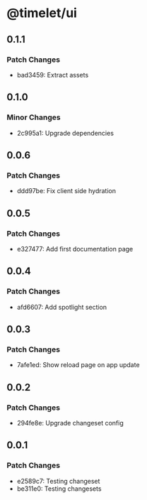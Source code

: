 # @timelet/ui

## 0.1.1

### Patch Changes

- bad3459: Extract assets

## 0.1.0

### Minor Changes

- 2c995a1: Upgrade dependencies

## 0.0.6

### Patch Changes

- ddd97be: Fix client side hydration

## 0.0.5

### Patch Changes

- e327477: Add first documentation page

## 0.0.4

### Patch Changes

- afd6607: Add spotlight section

## 0.0.3

### Patch Changes

- 7afe1ed: Show reload page on app update

## 0.0.2

### Patch Changes

- 294fe8e: Upgrade changeset config

## 0.0.1

### Patch Changes

- e2589c7: Testing changeset
- be311e0: Testing changesets
